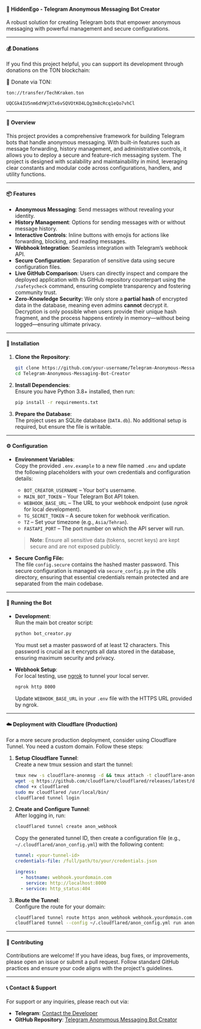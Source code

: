 #### 🤖 **Hid**den**Ego** - Telegram Anonymous Messaging Bot Creator 
A robust solution for creating Telegram bots that empower anonymous messaging with powerful management and secure configurations.

---

#### 💰 **Donations**
If you find this project helpful, you can support its development through donations on the TON blockchain:

💎 Donate via TON:
```
ton://transfer/TechKraken.ton
```
```
UQCGk4IU5nm6dYWjXTx6vSQVOtKO4LQg3m8cRcq1eQo7vhCl
```

---

#### 🌟 **Overview**  
This project provides a comprehensive framework for building Telegram bots that handle anonymous messaging. With built-in features such as message forwarding, history management, and administrative controls, it allows you to deploy a secure and feature-rich messaging system. The project is designed with scalability and maintainability in mind, leveraging clear constants and modular code across configurations, handlers, and utility functions.

---

#### 📦 **Features**  
- **Anonymous Messaging**: Send messages without revealing your identity.  
- **History Management**: Options for sending messages with or without message history.  
- **Interactive Controls**: Inline buttons with emojis for actions like forwarding, blocking, and reading messages.  
- **Webhook Integration**: Seamless integration with Telegram’s webhook API.  
- **Secure Configuration**: Separation of sensitive data using secure configuration files.  
- **Live GitHub Comparison**:
Users can directly inspect and compare the deployed application with its GitHub repository counterpart using the `/safetycheck` command, ensuring complete transparency and fostering community trust.
- **Zero-Knowledge Security:** We only store a **partial hash** of encrypted data in the database, meaning even admins **cannot** decrypt it. Decryption is only possible when users provide their unique hash fragment, and the process happens entirely in memory—without being logged—ensuring ultimate privacy.

---

#### 🚀 **Installation**  
1. **Clone the Repository**:  
   ```bash
   git clone https://github.com/your-username/Telegram-Anonymous-Messaging-Bot-Creator.git
   cd Telegram-Anonymous-Messaging-Bot-Creator
   ```
2. **Install Dependencies**:  
   Ensure you have Python 3.8+ installed, then run:  
   ```bash
   pip install -r requirements.txt
   ```
3. **Prepare the Database**:  
   The project uses an SQLite database (`DATA.db`). No additional setup is required, but ensure the file is writable.

---

#### ⚙️ **Configuration**  
- **Environment Variables**:  
  Copy the provided `.env.example` to a new file named `.env` and update the following placeholders with your own credentials and configuration details:
  - `BOT_CREATOR_USERNAME` – Your bot's username.  
  - `MAIN_BOT_TOKEN` – Your Telegram Bot API token.  
  - `WEBHOOK_BASE_URL` – The URL to your webhook endpoint (use _ngrok_ for local development).  
  - `TG_SECRET_TOKEN` – A secure token for webhook verification.  
  - `TZ` – Set your timezone (e.g., `Asia/Tehran`).  
  - `FASTAPI_PORT` – The port number on which the API server will run.
  
  > **Note**: Ensure all sensitive data (tokens, secret keys) are kept secure and are not exposed publicly.

- **Secure Config File:**  
  The file `config.secure` contains the hashed master password. This secure configuration is managed via `secure_config.py` in the utils directory, ensuring that essential credentials remain protected and are separated from the main codebase.

---

#### 🔧 **Running the Bot**  
- **Development**:  
  Run the main bot creator script:  
  ```bash
  python bot_creator.py
  ```
  You must set a master password of at least 12 characters. This password is crucial as it encrypts all data stored in the database, ensuring maximum security and privacy.

- **Webhook Setup**:  
  For local testing, use [ngrok](https://ngrok.com/) to tunnel your local server.  
  ```bash
  ngrok http 8000
  ```
  Update `WEBHOOK_BASE_URL` in your `.env` file with the HTTPS URL provided by ngrok.

---

#### ☁️ **Deployment with Cloudflare (Production)**  
For a more secure production deployment, consider using Cloudflare Tunnel. You need a custom domain.
Follow these steps:

1. **Setup Cloudflare Tunnel**:  
   Create a new tmux session and start the tunnel:
   ```bash
   tmux new -s cloudflare-anonmsg -d && tmux attach -t cloudflare-anonmsg
   wget -q https://github.com/cloudflare/cloudflared/releases/latest/download/cloudflared-linux-amd64 -O cloudflared
   chmod +x cloudflared
   sudo mv cloudflared /usr/local/bin/
   cloudflared tunnel login
   ```
2. **Create and Configure Tunnel**:  
   After logging in, run:
   ```bash
   cloudflared tunnel create anon_webhook
   ```
   Copy the generated tunnel ID, then create a configuration file (e.g., `~/.cloudflared/anon_config.yml`) with the following content:
   ```yaml
   tunnel: <your-tunnel-id>
   credentials-file: /full/path/to/your/credentials.json

   ingress:
     - hostname: webhook.yourdomain.com
       service: http://localhost:8000
     - service: http_status:404
   ```
3. **Route the Tunnel**:  
   Configure the route for your domain:
   ```bash
   cloudflared tunnel route https anon_webhook webhook.yourdomain.com
   cloudflared tunnel --config ~/.cloudflared/anon_config.yml run anon_webhook
   ```

---

#### 🤝 **Contributing**  
Contributions are welcome! If you have ideas, bug fixes, or improvements, please open an issue or submit a pull request. Follow standard GitHub practices and ensure your code aligns with the project's guidelines.

---

#### 📞 **Contact & Support**  
For support or any inquiries, please reach out via:  
- **Telegram**: [Contact the Developer](https://t.me/ContactHydraBot)  
- **GitHub Repository**: [Telegram Anonymous Messaging Bot Creator](https://github.com/411A/Telegram-Anonymous-Messaging-Bot-Creator)
